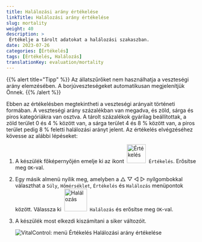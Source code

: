 ```yaml
---
title: Halálozási arány értékelése
linkTitle: Halálozási arány értékelése
slug: mortality
weight: 40
description: >
 Értékelje a tárolt adatokat a halálozási szakaszban.
date: 2023-07-26
categories: [Értékelés]
tags: [Értékelés, Halálozás]
translationKey: evaluation/mortality
---
```

{{% alert title="Tipp" %}}
Az állatszűrőket nem használhatja a veszteségi arány elemzésében. A borjúveszteségeket automatikusan megjelenítjük Önnek.
{{% /alert %}}

Ebben az értékelésben megtekintheti a veszteségi arányait történeti formában. A veszteségi arány százalékban van megadva, és zöld, sárga és piros kategóriákra van osztva. A tárolt százalékok gyárilag beállítottak, a zöld terület 0 és 4 % között van, a sárga terület 4 és 8 % között van, a piros terület pedig 8 % feletti halálozási arányt jelent.
Az értékelés elvégzéséhez kövesse az alábbi lépéseket:

1. A készülék főképernyőjén emelje ki az ikont &nbsp;<img src="/icons/main/evaluation.svg" width="50" align="bottom" alt="Értékelés" />&nbsp; `Értékelés`. Erősítse meg `OK`-val.

2. Egy másik almenü nyílik meg, amelyben a △ ▽ ◁ ▷ nyílgombokkal választhat a `Súly`, `Hőmérséklet`, `Értékelés` és `Halálozás` menüpontok között. Válassza ki &nbsp;<img src="/icons/evaluation/calflosses.svg" width="60" align="bottom" alt="Halálozás" />&nbsp; `Halálozás` és erősítse meg `OK`-val.

3. A készülék most elkezdi kiszámítani a siker változóit.

   ![VitalControl: menü Értékelés Halálozási arány értékelése](../images/mortality.png "Halálozási arány értékelése")
   
